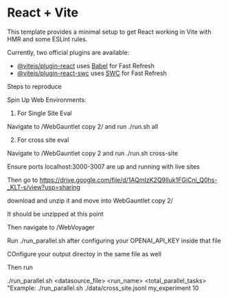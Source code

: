 # React + Vite

This template provides a minimal setup to get React working in Vite with HMR and some ESLint rules.

Currently, two official plugins are available:

- [@vitejs/plugin-react](https://github.com/vitejs/vite-plugin-react/blob/main/packages/plugin-react/README.md) uses [Babel](https://babeljs.io/) for Fast Refresh
- [@vitejs/plugin-react-swc](https://github.com/vitejs/vite-plugin-react-swc) uses [SWC](https://swc.rs/) for Fast Refresh


Steps to reproduce

Spin Up Web Environments: 

1) For Single Site Eval

Navigate to /WebGauntlet copy 2/ and run ./run.sh all


2) For cross site eval 

Navigate to /WebGauntlet copy 2 and run ./run.sh cross-site

Ensure ports localhost:3000-3007 are up and running with live sites



Then go to https://drive.google.com/file/d/1AQmIzK2Q9IIuk1FGiCni_Q0hs-_KLT-s/view?usp=sharing

download and unzip it and move into WebGauntlet copy 2/ 

It should be unzipped at this point

Then navigate to /WebVoyager

Run ./run_parallel.sh after configuring your OPENAI_API_KEY inside that file

COnfigure your output directoy in the same file as well 


Then run 


./run_parallel.sh <datasource_file> <run_name> <total_parallel_tasks>
"Example: ./run_parallel.sh ./data/cross_site.jsonl my_experiment 10
